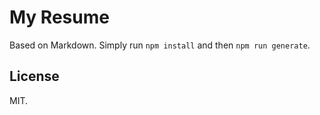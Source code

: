 # My Resume

Based on Markdown. Simply run `npm install` and then `npm run generate`.

## License

MIT.
